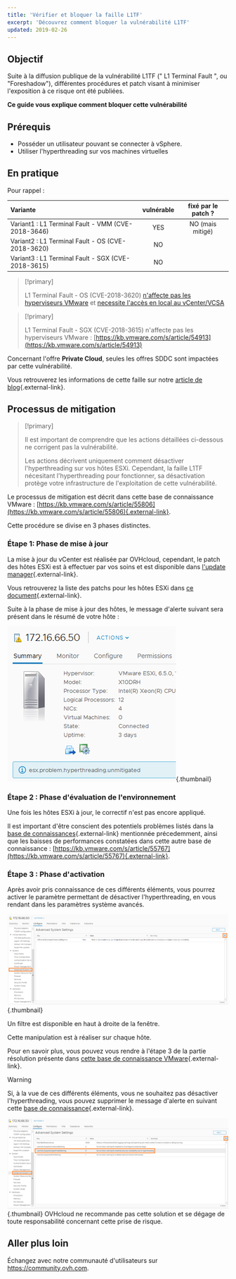 ```yaml
---
title: 'Vérifier et bloquer la faille L1TF'
excerpt: 'Découvrez comment bloquer la vulnérabilité L1TF'
updated: 2019-02-26
---
```



## Objectif

Suite à la diffusion publique de la vulnérabilité L1TF (" L1 Terminal Fault ", ou "Foreshadow"), différentes procédures et patch visant à minimiser l'exposition à ce risque ont été publiées.

**Ce guide vous explique comment bloquer cette vulnérabilité**

## Prérequis

- Posséder un utilisateur pouvant se connecter à vSphere.
- Utiliser l'hyperthreading sur vos machines virtuelles

## En pratique

Pour rappel :

|Variante|vulnérable|fixé par le patch ?|
|:---|:---:|:---:|
|Variant1 : L1 Terminal Fault - VMM (CVE-2018-3646)|YES|NO (mais mitigé)|
|Variant2 : L1 Terminal Fault - OS (CVE-2018-3620)|NO||
|Variant3 : L1 Terminal Fault - SGX (CVE-2018-3615)|NO||

> [!primary]
> 
> L1 Terminal Fault - OS (CVE-2018-3620) [n'affecte pas les hyperviseurs VMware](https://kb.vmware.com/s/article/55807) et [necessite l'accès en local au vCenter/VCSA](https://kb.vmware.com/s/article/52312)
>

> [!primary]
> 
> L1 Terminal Fault - SGX (CVE-2018-3615) n'affecte pas les hyperviseurs VMware : [https://kb.vmware.com/s/article/54913](https://kb.vmware.com/s/article/54913)
> 

Concernant l'offre **Private Cloud**, seules les offres SDDC sont impactées par cette vulnérabilité.

Vous retrouverez les informations de cette faille sur notre [article de blog](https://www.ovh.com/fr/blog/ovh-l1-terminal-fault-l1ft-foreshadow-disclosure/){.external-link}.

## Processus de mitigation

> [!primary]
>
> Il est important de comprendre que les actions détaillées ci-dessous ne corrigent pas la vulnérabilité.
>
> Les actions décrivent uniquement comment désactiver l'hyperthreading sur vos hôtes ESXi. Cependant, la faille L1TF nécesitant l'hyperthreading pour fonctionner, sa désactivation protège votre infrastructure de l'exploitation de cette vulnérabilité.
>

Le processus de mitigation est décrit dans cette base de connaissance VMware : [https://kb.vmware.com/s/article/55806](https://kb.vmware.com/s/article/55806){.external-link}.

Cette procédure se divise en 3 phases distinctes.

### Étape 1: Phase de mise à jour

La mise à jour du vCenter est réalisée par OVHcloud, cependant, le patch des hôtes ESXi est à effectuer par vos soins et est disponible dans [l'update manager](/pages/hosted_private_cloud/hosted_private_cloud_powered_by_vmware/vmware_update_manager){.external-link}.

Vous retrouverez la liste des patchs pour les hôtes ESXi dans [ce document](https://www.vmware.com/security/advisories/VMSA-2018-0020.html){.external-link}.

Suite à la phase de mise à jour des hôtes, le message d'alerte suivant sera présent dans le résumé de votre hôte :

![](images/warningMsg.png){.thumbnail}

### Étape 2 : Phase d'évaluation de l'environnement

Une fois les hôtes ESXi à jour, le correctif n'est pas encore appliqué.

Il est important d'être conscient des potentiels problèmes listés dans la [base de connaissances](https://kb.vmware.com/s/article/55806){.external-link} mentionnée précedemment, ainsi que les baisses de performances constatées dans cette autre base de connaissance : [https://kb.vmware.com/s/article/55767](https://kb.vmware.com/s/article/55767){.external-link}.

### Étape 3 : Phase d'activation

Après avoir pris connaissance de ces différents éléments, vous pourrez activer le paramètre permettant de désactiver l'hyperthreading, en vous rendant dans les paramètres système avancés.

![](images/enableMitigation.png){.thumbnail}

Un filtre est disponible en haut à droite de la fenêtre.

Cette manipulation est à réaliser sur chaque hôte.

Pour en savoir plus, vous pouvez vous rendre à l'étape 3 de la partie résolution présente dans [cette base de connaissance VMware](https://kb.vmware.com/s/article/55806){.external-link}.

> [!warning]
> 
> Si, à la vue de ces différents éléments, vous ne souhaitez pas désactiver l'hyperthreading, vous pouvez supprimer le message d'alerte en suivant cette [base de connaissance](https://kb.vmware.com/s/article/57374){.external-link}.
> 
> ![](images/deleteWarning.png){.thumbnail}
> OVHcloud ne recommande pas cette solution et se dégage de toute responsabilité concernant cette prise de risque.
>

## Aller plus loin

Échangez avec notre communauté d'utilisateurs sur <https://community.ovh.com>.